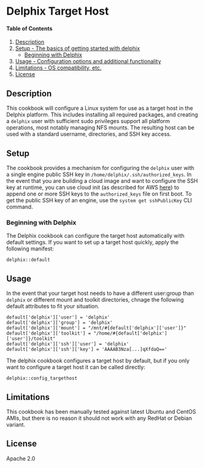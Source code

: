 # Delphix Target Host

#### Table of Contents

  1. [Description](#description)
  2. [Setup - The basics of getting started with delphix](#setup)
      * [Beginning with Delphix](#beginning-with-delphix)
  3. [Usage - Configuration options and additional functionality](#usage)
  5. [Limitations - OS compatibility, etc.](#limitations)
  6. [License](#license)

## Description
This cookbook will configure a Linux system for use as a target host in the Delphix platform. This includes installing all required packages, and creating a `delphix` user with sufficient sudo privileges support all platform operations, most notably managing NFS mounts.  The resulting host can be used with a standard username, directories, and SSH key access.

## Setup
The cookbook provides a mechanism for configuring the `delphix` user with a single engine public SSH key in `/home/delphix/.ssh/authorized_keys`. In the event that you are building a cloud image and want to configure the SSH key at runtime, you can use cloud init (as described for AWS [here](https://docs.aws.amazon.com/AWSEC2/latest/UserGuide/user-data.html)) to append one or more SSH keys to the `authorized_keys` file on first boot. To get the public SSH key of an engine, use the `system get sshPublicKey` CLI command.

### Beginning with Delphix
The Delphix cookbook can configure the target host automatically with default settings. If you want to set up a target host quickly, apply the following manifest:

```
delphix::default
```

## Usage
In the event that your target host needs to have a different user:group than `delphix` or different mount and toolkit directories, chnage the following default attributes to fit your situation.

```
default['delphix']['user'] = 'delphix'
default['delphix']['group'] = 'delphix'
default['delphix']['mount'] = "/mnt/#{default['delphix']['user']}"
default['delphix']['toolkit'] = "/home/#{default['delphix']['user']}/toolkit"
default['delphix']['ssh']['user'] = 'delphix'
default['delphix']['ssh']['key'] = 'AAAAB3Nza[...]qXfdaQ=='
```

The delphix cookbook configures a target host by default, but if you only want to configure a target host it can be called directly:

```
delphix::config_targethost
```

## Limitations

This cookbook has been manually tested against latest Ubuntu and CentOS AMIs, but there is no reason it should not work with any RedHat or Debian variant.

## License

Apache 2.0
